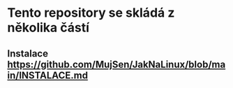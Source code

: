 # Tento repository se skládá z několika částí
## Instalace https://github.com/MujSen/JakNaLinux/blob/main/INSTALACE.md
